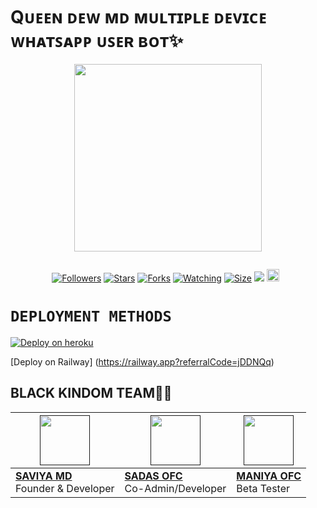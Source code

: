# Qᴜᴇᴇɴ ᴅᴇᴡ ᴍᴅ ᴍᴜʟᴛɪᴘʟᴇ ᴅᴇᴠɪᴄᴇ ᴡʜᴀᴛꜱᴀᴘᴘ ᴜꜱᴇʀ ʙᴏᴛ✨

<p align="center">
<img src="https://telegra.ph/file/af33c0f8cf783d59dd096.jpg" width="300" height="300"/>
</p>

<p align="center">
  <a href="#"><img src="http://readme-typing-svg.herokuapp.com?color=d1fa02&center=true&vCenter=true&multiline=false&lines=QUEEN+DEW+WHATSAPP+BOT" alt="">
</p>

<p align="center">
<a href="https://github.com/sadasofc?tab=followers"><img title="Followers" src="https://img.shields.io/github/followers/AlipBot?color=green&style=flat-square"></a>
<a href="https://github.com/sadasofc/QUEEN-DEW-MD/stargazers/"><img title="Stars" src="https://img.shields.io/github/stars/sadasofc/QUEEN-DEW-MD?color=white&style=flat-square"></a>
<a href="https://github.com/sadasofc/QUEEN-DEW-MD/network/members"><img title="Forks" src="https://img.shields.io/github/forks/sadasofc/QUEEN-DEW-MD?color=yellow&style=flat-square"></a>
<a href="https://github.com/sadasofc/QUEEN-DEW-MD/watchers"><img title="Watching" src="https://img.shields.io/github/watchers/sadasofc/QUEEN-DEW-MD?label=Watchers&color=red&style=flat-square"></a>
<a href="https://github.com/sadasofc/QUEEN-DEW-MD/"><img title="Size" src="https://img.shields.io/github/repo-size/AlipBot/Api-Alpis?style=flat-square&color=darkred"></a>
<a href="https://hits.seeyoufarm.com"><img src="https://hits.seeyoufarm.com/api/count/incr/badge.svg?url=https://github.com/sadasofc/QUEEN-DEW-MD/%2Fhit-counter&count_bg=%2379C83D&title_bg=%23555555&icon=probot.svg&icon_color=%2304FF00&title=hits&edge_flat=false"/></a>
<a href="https://github.com/sadasofc/QUEEN-DEW-MD/graphs/commit-activity"><img height="20" src="https://img.shields.io/badge/Maintained-No-red.svg"></a>&nbsp;&nbsp;
</p>



# **`DEPLOYMENT METHODS`**

[![Deploy on heroku](https://www.herokucdn.com/deploy/button.svg)](https://dashboard.heroku.com/new?button-url=https://github.com/sadasofc/QUEEN-DEW-MD&template=https://github.com/sadasofc/QUEEN-DEW-MD.git)

[Deploy on Railway]
(https://railway.app?referralCode=jDDNQq)







## BLACK KINDOM TEAM🙇‍♂️

| <a href=" "><img src="https://telegra.ph/file/8f110e4619eda70707095.jpg" width=80 height=80></a> | <a href=" "><img src="https://telegra.ph/file/8f9019ef53e4d3d1242a1.jpg" width=80 height=80></a> | <a href=" "><img src="https://telegra.ph/file/41a6d99409b1e412a7bef.jpg" width=80 height=80></a> |
|---|---|---|
| **[SAVIYA MD](https://github.com/saviya55)**</br>Founder & Developer</br> | **[SADAS OFC](https://github.com/sadasofc)**</br>Co-Admin/Developer | **[MANIYA OFC](https://github.com/MANIBOT)**</br>Beta Tester 
